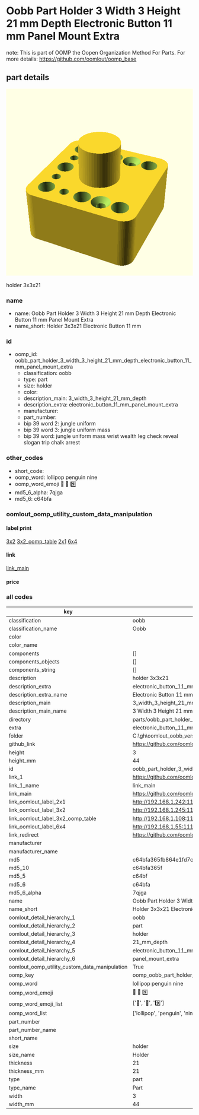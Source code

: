 # Oobb Part Holder 3 Width 3 Height 21 mm Depth Electronic Button 11 mm Panel Mount Extra  

note: This is part of OOMP the Oopen Organization Method For Parts. For more details: https://github.com/oomlout/oomp_base

##  part details
  

[![](3dpr.png)](3dpr.png)

holder 3x3x21



### name
* name: Oobb Part Holder 3 Width 3 Height 21 mm Depth Electronic Button 11 mm Panel Mount Extra
* name_short: Holder 3x3x21 Electronic Button 11 mm
### id
* oomp_id: oobb_part_holder_3_width_3_height_21_mm_depth_electronic_button_11_mm_panel_mount_extra
  * classification: oobb
  * type: part
  * size: holder
  * color: 
  * description_main: 3_width_3_height_21_mm_depth
  * description_extra: electronic_button_11_mm_panel_mount_extra
  * manufacturer: 
  * part_number: 
  * bip 39 word 2: jungle uniform
  * bip 39 word 3: jungle uniform mass
  * bip 39 word: jungle uniform mass wrist wealth leg check reveal slogan trip chalk arrest

### other_codes
* short_code: 
* oomp_word: lollipop penguin nine
* oomp_word_emoji :lollipop: :penguin: :nine:
* md5_6_alpha: 7qjga
* md5_6: c64bfa






### oomlout_oomp_utility_custom_data_manipulation
#### label print
[3x2](http://192.168.1.245:1112/?label=oomp%207qjga)
[3x2_oomp_table](http://192.168.1.108:1112/?label=oomp%207qjga)
[2x1](http://192.168.1.242:1112/?label=oomp%207qjga)
[6x4](http://192.168.1.55:1112/?label=oomp%207qjga)    

#### link

[link_main](https://github.com/oomlout/oomlout_oobb_version_4_generated_parts/tree/main/navigation_oomp/oobb/part/holder/3_width_3_height_21_mm_depth/electronic_button_11_mm_panel_mount_extra/part)                              

#### price







### all codes 
| key | value |  
| --- | --- |  
| classification | oobb |  
| classification_name | Oobb |  
| color |  |  
| color_name |  |  
| components | [] |  
| components_objects | [] |  
| components_string | [] |  
| description | holder 3x3x21 |  
| description_extra | electronic_button_11_mm_panel_mount_extra |  
| description_extra_name | Electronic Button 11 mm Panel Mount Extra |  
| description_main | 3_width_3_height_21_mm_depth |  
| description_main_name | 3 Width 3 Height 21 mm Depth |  
| directory | parts/oobb_part_holder_3_width_3_height_21_mm_depth_electronic_button_11_mm_panel_mount_extra |  
| extra | electronic_button_11_mm_panel_mount |  
| folder | C:\gh\oomlout_oobb_version_4_generated_parts\parts\oobb_part_holder_3_width_3_height_21_mm_depth_electronic_button_11_mm_panel_mount_extra |  
| github_link | https://github.com/oomlout/oomlout_oomp_part_src/tree/main/parts/oobb_part_holder_3_width_3_height_21_mm_depth_electronic_button_11_mm_panel_mount_extra |  
| height | 3 |  
| height_mm | 44 |  
| id | oobb_part_holder_3_width_3_height_21_mm_depth_electronic_button_11_mm_panel_mount_extra |  
| link_1 | https://github.com/oomlout/oomlout_oobb_version_4_generated_parts/tree/main/navigation_oomp/oobb/part/holder/3_width_3_height_21_mm_depth/electronic_button_11_mm_panel_mount_extra/part |  
| link_1_name | link_main |  
| link_main | https://github.com/oomlout/oomlout_oobb_version_4_generated_parts/tree/main/navigation_oomp/oobb/part/holder/3_width_3_height_21_mm_depth/electronic_button_11_mm_panel_mount_extra/part |  
| link_oomlout_label_2x1 | http://192.168.1.242:1112/?label=oomp%207qjga |  
| link_oomlout_label_3x2 | http://192.168.1.245:1112/?label=oomp%207qjga |  
| link_oomlout_label_3x2_oomp_table | http://192.168.1.108:1112/?label=oomp%207qjga |  
| link_oomlout_label_6x4 | http://192.168.1.55:1112/?label=oomp%207qjga |  
| link_redirect | https://github.com/oomlout/oomlout_oobb_version_4_generated_parts/tree/main/parts/oobb_holder_03_03_21_ex_electronic_button_11_mm_panel_mount |  
| manufacturer |  |  
| manufacturer_name |  |  
| md5 | c64bfa365fb864e1fd7c1fe7113b5bc8 |  
| md5_10 | c64bfa365f |  
| md5_5 | c64bf |  
| md5_6 | c64bfa |  
| md5_6_alpha | 7qjga |  
| name | Oobb Part Holder 3 Width 3 Height 21 mm Depth Electronic Button 11 mm Panel Mount Extra |  
| name_short | Holder 3x3x21 Electronic Button 11 mm |  
| oomlout_detail_hierarchy_1 | oobb |  
| oomlout_detail_hierarchy_2 | part |  
| oomlout_detail_hierarchy_3 | holder |  
| oomlout_detail_hierarchy_4 | 21_mm_depth |  
| oomlout_detail_hierarchy_5 | electronic_button_11_mm |  
| oomlout_detail_hierarchy_6 | panel_mount_extra |  
| oomlout_oomp_utility_custom_data_manipulation | True |  
| oomp_key | oomp_oobb_part_holder_3_width_3_height_21_mm_depth_electronic_button_11_mm_panel_mount_extra |  
| oomp_word | lollipop penguin nine |  
| oomp_word_emoji | :lollipop: :penguin: :nine: |  
| oomp_word_emoji_list | [':lollipop:', ':penguin:', ':nine:'] |  
| oomp_word_list | ['lollipop', 'penguin', 'nine'] |  
| part_number |  |  
| part_number_name |  |  
| short_name |  |  
| size | holder |  
| size_name | Holder |  
| thickness | 21 |  
| thickness_mm | 21 |  
| type | part |  
| type_name | Part |  
| width | 3 |  
| width_mm | 44 |  
